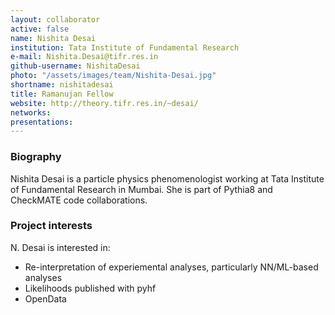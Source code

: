 ```yaml
---
layout: collaborator
active: false
name: Nishita Desai
institution: Tata Institute of Fundamental Research
e-mail: Nishita.Desai@tifr.res.in
github-username: NishitaDesai
photo: "/assets/images/team/Nishita-Desai.jpg"
shortname: nishitadesai
title: Ramanujan Fellow
website: http://theory.tifr.res.in/~desai/
networks:
presentations:
---
```


### Biography

Nishita Desai is a particle physics phenomenologist working at Tata Institute of Fundamental Research in Mumbai.  She is part of Pythia8 and CheckMATE code collaborations.

### Project interests

N. Desai is interested in:
* Re-interpretation of experiemental analyses, particularly NN/ML-based analyses
* Likelihoods published with pyhf
* OpenData
